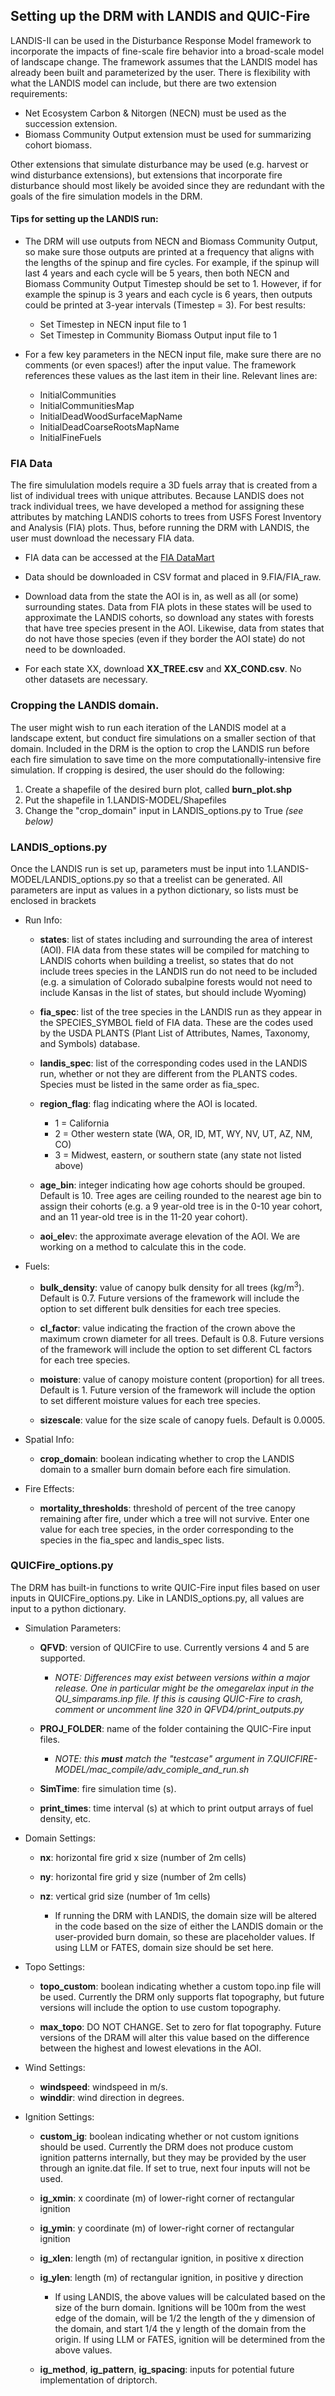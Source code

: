 ## Setting up the DRM with LANDIS and QUIC-Fire

LANDIS-II can be used in the Disturbance Response Model framework to incorporate the impacts of fine-scale fire
behavior into a broad-scale model of landscape change. The framework assumes that the LANDIS model has already
been built and parameterized by the user. There is flexibility with what the LANDIS model can include, but there
are two extension requirements:

- Net Ecosystem Carbon & Nitorgen (NECN) must be used as the succession extension. 
- Biomass Community Output extension must be used for summarizing cohort biomass.

Other extensions that simulate disturbance may be used (e.g. harvest or wind disturbance extensions), but extensions
that incorporate fire disturbance should most likely be avoided since they are redundant with the goals of the fire
simulation models in the DRM.

#### Tips for setting up the LANDIS run:

+ The DRM will use outputs from NECN and Biomass Community Output, so make sure those outputs are printed at a
frequency that aligns with the lengths of the spinup and fire cycles. For example, if the spinup will last 4 years
and each cycle will be 5 years, then both NECN and Biomass Community Output Timestep should be set to 1.
However, if for example the spinup is 3 years and each cycle is 6 years, then outputs could be printed at 
3-year intervals (Timestep = 3). For best results:

	+ Set Timestep in NECN input file to 1
	+ Set Timestep in Community Biomass Output input file to 1

+ For a few key parameters in the NECN input file, make sure there are no comments (or even spaces!) after the 
input value. The framework references these values as the last item in their line. Relevant lines are:

	+ InitialCommunities
	+ InitialCommunitiesMap
	+ InitialDeadWoodSurfaceMapName
	+ InitialDeadCoarseRootsMapName
	+ InitialFineFuels

### FIA Data

The fire simululation models require a 3D fuels array that is created from a list of individual trees with unique
attributes. Because LANDIS does not track individual trees, we have developed a method for assigning these attributes
by matching LANDIS cohorts to trees from USFS Forest Inventory and Analysis (FIA) plots. Thus, before running the DRM
with LANDIS, the user must download the necessary FIA data.

+ FIA data can be accessed at the 
[FIA DataMart](https://experience.arcgis.com/experience/3641cea45d614ab88791aef54f3a1849/)

+ Data should be downloaded in CSV format and placed in 9.FIA/FIA_raw.

+ Download data from the state the AOI is in, as well as all (or some) surrounding states. Data from FIA plots in these
states will be used to approximate the LANDIS cohorts, so download any states with forests that have tree species present
in the AOI. Likewise, data from states that do not have those species (even if they border the AOI state) do not need to
be downloaded.

+ For each state XX, download **XX_TREE.csv** and **XX_COND.csv**. No other datasets are necessary.

### Cropping the LANDIS domain.

The user might wish to run each iteration of the LANDIS model at a landscape extent, but conduct fire simulations on a
smaller section of that domain. Included in the DRM is the option to crop the LANDIS run before each fire simulation to
save time on the more computationally-intensive fire simulation. If cropping is desired, the user should do the following:

1. Create a shapefile of the desired burn plot, called **burn_plot.shp**
2. Put the shapefile in 1.LANDIS-MODEL/Shapefiles
3. Change the "crop_domain" input in LANDIS_options.py to True *(see below)*

### LANDIS_options.py

Once the LANDIS run is set up, parameters must be input into 1.LANDIS-MODEL/LANDIS_options.py so that a treelist 
can be generated. All parameters are input as values in a python dictionary, so lists must be enclosed in brackets 

+ Run Info:

	+ **states**: list of states including and surrounding the area of interest (AOI). FIA data from these states
will be compiled for matching to LANDIS cohorts when building a treelist, so states that do not include trees species
in the LANDIS run do not need to be included (e.g. a simulation of Colorado subalpine forests would not need to 
include Kansas in the list of states, but should include Wyoming)

	+ **fia_spec**: list of the tree species in the LANDIS run as they appear in the SPECIES_SYMBOL field of FIA data.
These are the codes used by the USDA PLANTS (Plant List of Attributes, Names, Taxonomy, and Symbols) database.

	+ **landis_spec**: list of the corresponding codes used in the LANDIS run, whether or not they are different from
the PLANTS codes. Species must be listed in the same order as fia_spec.

	+ **region_flag**: flag indicating where the AOI is located. 

		+ 1 = California
		+ 2 = Other western state (WA, OR, ID, MT, WY, NV, UT, AZ, NM, CO)
		+ 3 = Midwest, eastern, or southern state (any state not listed above)

	+ **age_bin**: integer indicating how age cohorts should be grouped. Default is 10. Tree ages are ceiling rounded
to the nearest age bin to assign their cohorts (e.g. a 9 year-old tree is in the 0-10 year cohort, and an 11 year-old tree
is in the 11-20 year cohort).

	+ **aoi_ele**v: the approximate average elevation of the AOI. We are working on a method to calculate this in the
code.

+ Fuels:

	+ **bulk_density**: value of canopy bulk density for all trees (kg/m<sup>3</sup>). Default is 0.7. Future versions 
of the framework will include the option to set different bulk densities for each tree species.

	+ **cl_factor**: value indicating the fraction of the crown above the maximum crown diameter for all trees. Default 
is 0.8. Future versions of the framework will include the option to set different CL factors for each tree species.

	+ **moisture**: value of canopy moisture content (proportion) for all trees. Default is 1. Future version of the 
framework will include the option to set different moisture values for each tree species.

	+ **sizescale**: value for the size scale of canopy fuels. Default is 0.0005.

+ Spatial Info:

	+ **crop_domain**: boolean indicating whether to crop the LANDIS domain to a smaller burn domain before each fire
simulation.

+ Fire Effects:

	+ **mortality_thresholds**: threshold of percent of the tree canopy remaining after fire, under which a tree will
not survive. Enter one value for each tree species, in the order corresponding to the species in the fia_spec and
landis_spec lists. 

### QUICFire_options.py

The DRM has built-in functions to write QUIC-Fire input files based on user inputs in QUICFire_options.py. Like in
LANDIS_options.py, all values are input to a python dictionary.

+ Simulation Parameters:

	+ **QFVD**: version of QUICFire to use. Currently versions 4 and 5 are supported. 
		+ *NOTE: Differences may exist between versions within a major release. One in particular might be
the omegarelax input in the QU_simparams.inp file. If this is causing QUIC-Fire to crash, comment or uncomment line 320 
in QFVD4/print_outputs.py*

	+ **PROJ_FOLDER**: name of the folder containing the QUIC-Fire input files. 
		+ *NOTE: this **must** match the "testcase" argument in 
7.QUICFIRE-MODEL/mac_compile/adv_comiple_and_run.sh*

	+ **SimTime**: fire simulation time (s).

	+ **print_times**: time interval (s) at which to print output arrays of fuel density, etc. 

+ Domain Settings:

	+ **nx**: horizontal fire grid x size (number of 2m cells)
	+ **ny**: horizontal fire grid y size (number of 2m cells)
	+ **nz**: vertical grid size (number of 1m cells)

		+ If running the DRM with LANDIS, the domain size will be altered in the code based on the size of either
the LANDIS domain or the user-provided burn domain, so these are placeholder values. If using LLM or FATES, domain size 
should be set here.

+ Topo Settings:

	+ **topo_custom**: boolean indicating whether a custom topo.inp file will be used. Currently the DRM only supports
flat topography, but future versions will include the option to use custom topography.

	+ **max_topo**: DO NOT CHANGE. Set to zero for flat topography. Future versions of the DRAM will alter this value 
based on the difference between the highest and lowest elevations in the AOI.

+ Wind Settings:

	+ **windspeed**: windspeed in m/s.
	+ **winddir**: wind direction in degrees.

+ Ignition Settings:

	+ **custom_ig**: boolean indicating whether or not custom ignitions should be used. Currently the
DRM does not produce custom ignition patterns internally, but they may be provided by the user through an ignite.dat file.
If set to true, next four inputs will not be used.

	+ **ig_xmin**: x coordinate (m) of lower-right corner of rectangular ignition
	+ **ig_ymin**: y coordinate (m) of lower-right corner of rectangular ignition
	+ **ig_xlen**: length (m) of rectangular ignition, in positive x direction 
	+ **ig_ylen**: length (m) of rectangular ignition, in positive y direction 

		+ If using LANDIS, the above values will be calculated based on the size of the burn domain. Ignitions
will be 100m from the west edge of the domain, will be 1/2 the length of the y dimension of the domain, and start 1/4 the
y length of the domain from the origin. If using LLM or FATES, ignition will be determined from the above values.

	+ **ig_method**, **ig_pattern**, **ig_spacing**: inputs for potential future implementation of driptorch.


